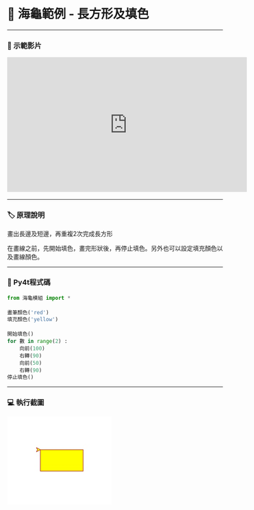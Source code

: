 # 🔰 海龜範例 - 長方形及填色

--------------

### 🎦 示範影片

<iframe width="560" height="315" src="https://www.youtube.com/embed/xL_e-SZklWo" frameborder="0" allow="accelerometer; autoplay; encrypted-media; gyroscope; picture-in-picture" allowfullscreen></iframe>

--------------

### 🏷️ 原理說明

畫出長邊及短邊，再重複2次完成長方形

在畫線之前，先開始填色，畫完形狀後，再停止填色。另外也可以設定填充顏色以及畫線顏色。

--------------

### 📄 Py4t程式碼

```python
from 海龜模組 import *

畫筆顏色('red')
填充顏色('yellow')

開始填色()
for 數 in range(2) :
    向前(100)
    右轉(90)
    向前(50)
    右轉(90)
停止填色()
```

--------------

### 💻 執行截圖

![執行截圖](rectangle_and_fill.jpg)


